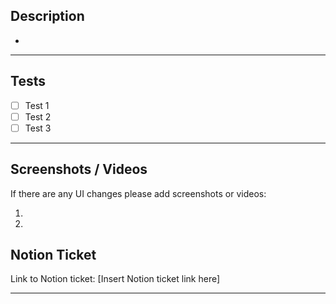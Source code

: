 ## Description

- 

---


## Tests

- [ ] Test 1
- [ ] Test 2
- [ ] Test 3

---

## Screenshots / Videos
If there are any UI changes please add screenshots or videos:

1.
2.

## Notion Ticket
Link to Notion ticket: [Insert Notion ticket link here]

---